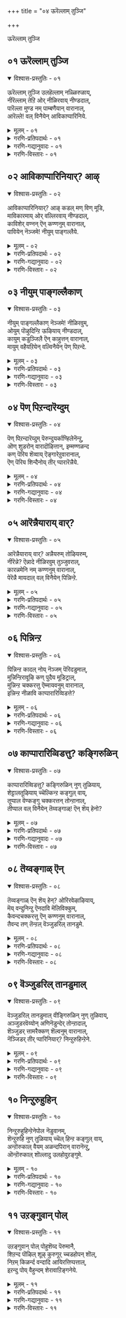 +++
title = "०४ ऊरॆल्लाम् तुञ्जि"

+++

ऊरॆल्लाम् तुञ्जि

## ०१ ऊरॆल्लाम् तुञ्जि

<details open><summary>विश्वास-प्रस्तुतिः - ०१</summary>

ऊरॆल्लाम् तुञ्जि उलहॆल्लाम् नळ्ळिरुळाय्,  
नीरॆल्लाम् तेऱि ओर् नीळिरवाय् नीण्डदाल्,  
पारॆल्ला मुण्ड नम् पाम्बणैयान् वारानाल्,   
आरॆल्ले\! वल् विनैयेन् आविकाप्पारिनिये.
</details>

<details><summary>मूलम् - ०१</summary>

ऊरॆल्लाम् तुञ्जि उलहॆल्लाम् नळ्ळिरुळाय्,  
नीरॆल्लाम् तेऱि ओर् नीळिरवाय् नीण्डदाल्,  
पारॆल्ला मुण्ड नम् पाम्बणैयान् वारानाल्,   
आरॆल्ले\! वल् विनैयेन् आविकाप्पारिनिये.
</details>

<details><summary>गरणि-प्रतिपदार्थः - ०१</summary>

ऊर् ऎल्लाम् = ऊरु ऎल्लवू, तुञ्जि = निद्रिसि, उलहु ऎल्लाम् = लोकवॆल्लवू, नळ् इरुळ् आय् = कग्गत्तलॆयागि, नीर् ऎल्लाम् = नीरिन प्रदेशवॆल्लवू, तेऱि = तिळिगॊण्डु, \(तिळियागि\), ओर् = अपरूपवाद ऒन्दु, नीळ् इरवु आय् = दीर्घरात्रियागि, नीण्डदु = \(अदू सह\) दीर्घवागुत्तिदॆ, आल् = अय्यो, पार् ऎल्लाम् = भूमियन्नॆल्ला, उण्ड = उण्डवनाद, नम् = नम्म, पाम्बु अणैयान् = हाविन हासुगॆयवनु, वारान् = बारनु, आल् = अय्यो, आर् ऎल्ले = यारिद्दारॆये \(गॆळति\), वल् विनैयेन् = कडुपापियादवनन्न, आवि= प्राणवन्नु, \(आत्मवन्नु\), काप्पार् = रक्षिसुववरु, इनिये = इन्नु मेलॆ. 
</details>

<details><summary>गरणि-गद्यानुवादः - ०१</summary>

ऊरॆल्लवू निद्रिसि, लोकवॆल्लवू कग्गत्तलॆयागि, नीरिन प्रदेशवॆल्लवू तिळियागि, अपरूपवाद ऒन्दु दीर्घरात्रियागि, अदू दीर्घवागुत्तिदॆ \(बॆळॆदुहोगुत्तिदॆ\). भूमियन्नॆल्ला उण्डवनाद नम्म हाविन हासुगॆयवनु बारनल्ल, अय्यो\! कडुपापियाद नन्न आत्मवन्नु रक्षिसुववरु इन्नु यारिद्दारॆ? 
</details>

<details><summary>गरणि-विस्तारः - ०१</summary>

आळ्वाररु इल्लियू ’नायकि’यागिये इद्दारॆ. विरहवेदनॆयिन्द तपिसुत्तिरुव अवरु ऒण्टियागि रात्रियन्नु कळॆयुवुदु हेगॆन्दु दुःखपडुत्तारॆ. 

“पारॆल्लामुण्डनम् पाम्बणैयान् वारान्’ – इल्लि ऎरडु बेरॆबेरॆ विषयगळन्नु जोडिसलागिदॆ. मॊदलनॆयदु प्रळयकालदल्लि भगवन्तनु हेगॆ सर्वरक्षकनागिरुत्तानॆ ऎम्बुदु. ऎरडनॆयदु पाल्गडलल्लि अवनु शेषशयननागि पवडिसि जगद्रक्षणॆयन्नु कुरितु योचिसुत्ता योगनिद्दॆयल्लिरुवुदु. 

प्रळयबन्दाग, भूमण्डलवन्ने इडियागि नुङ्गि, अदर ऎल्ला जीवराशियन्नू तन्न हॊट्टॆयल्लिट्टु रक्षिसतक्क महोपकारि भगवन्त. मिक्क समयदल्लि, अवनु तन्न रक्षणॆय कार्यवन्नु तप्पदॆ निर्वहिसुत्तानॆ. पाल्गडलल्लि अवनु शेषशयननागि योगनिद्दॆयल्लिद्दरू, प्रतियॊब्ब जीविय रक्षणॆयन्नु कुरितु सदा योचिसुत्तिरुत्तानॆ. रक्षणॆय हॊणॆहॊत्तिरुववने भगवन्त. 

नायकि हेळुत्ताळॆ- हगलु कळॆदु कत्तलु आवरिसितु. ऊरिगॆ ऊरे निद्रिसुत्तिदॆ. विलक्षणवाद रात्रि बॆळॆयुत्तिदॆ. अति दीर्घवादद्दु अदु ऎन्दु तोरिबरुत्तिदॆ. नानु ऒण्टि. ननगॆ ऒत्तासॆ कॊडलु नन्न प्रियतमनु बरलिल्लवल्ल\! प्रळयकालदल्लि भूमिय मेलण ऎल्ला जीवराशियन्नू तन्न हॊट्टॆयल्लिट्टु रक्षिसुववनू, पाल्गडलल्लि हाविन हासुगॆयल्लि पवडिसि, निर्लिप्तनागिद्दरू, तन्न रक्षणॆय कार्यवन्नु मरॆयदवनू आद नन्न प्रियतमनु नन्न रक्षणॆगॆ इन्नू बरलिल्लवागि, नन्नन्नु रक्षिसुववरु इन्नु यारिद्दारॆ? 

भगवन्तनॊब्बने, ऎल्लरिगू ऎल्ल कालक्कू रक्षक. अवनन्नु नम्बि अवनन्नाश्रयिसिदवरन्नु ऎन्दिगादरू कैबिडुवने?
</details>

## ०२ आविकाप्पारिनियार्? आऴ्

<details open><summary>विश्वास-प्रस्तुतिः - ०२</summary>

आविकाप्पारिनियार्? आऴ् कडल् मण् विण् मूडि,  
माविकारमाय् ओर् वल्लिरवाय् नीण्डदाल्,  
काविशेर् वण्नन् ऎन् कण्णनुम् वारानाल्,  
पावियेन् नॆञ्जमे\! नीयुम् पाङ्गल्लैये.
</details>

<details><summary>मूलम् - ०२</summary>

आविकाप्पारिनियार्? आऴ् कडल् मण् विण् मूडि,  
माविकारमाय् ओर् वल्लिरवाय् नीण्डदाल्,  
काविशेर् वण्नन् ऎन् कण्णनुम् वारानाल्,  
पावियेन् नॆञ्जमे\! नीयुम् पाङ्गल्लैये.
</details>

<details><summary>गरणि-प्रतिपदार्थः - ०२</summary>

आवि = प्राणवन्नु, काप्पार् = कापाडुववरु, इनि = इन्नु, यार् = यारु? आऴ् कडल् = आळवाद कडलन्नु, मण् = नॆलवन्नु, विण् = आकाशवन्नु, मूडि = मुच्चि \(आवरिसिकॊण्डु\), मा विकारम् आय् = अगाधवाद विकारवागि, ओर् = ऒन्दु \(अपरूपवाद\), वल् = बलवाद, इरवुआय् = रात्रियागि, नीण्डदु आल् = दीर्घवादद्दायितु, अय्यो, काविशेर् वण्णन् = तन्नैदिलॆय हागिरुव बण्णदवनु, ऎन् कण्णनुम् = नन्नआकर्षकनु, वारान् = बारनु, आल् = अय्यो, पावियेन् = पापियादवळ, नॆञ्जमे = मनस्से, नीयुम् = नीनू सह, पाङ्गु = अनुकूलवागि, अल्लैये = इल्लवल्ल? 
</details>

<details><summary>गरणि-गद्यानुवादः - ०२</summary>

इन्नु नन्न प्राणवन्नु रक्षिसुववरु यारु? आळवाद कडलन्नू, नॆलवन्नू, आकाशवन्नू मुच्चि आवरिसिकॊण्डु, अगाधवाद विकारवागि, अपरूपवादॊन्दु बलवाद रात्रियागि \(अदु\) बलु दीर्घवादद्दायितु, अय्यो, कन्नैदिलॆयन्तॆ बण्णदवनाद नन्न आकर्षकनु बारनु, पापियादवळ मनस्से, नीनू सह ननगॆ अनुकूलवागिल्लवल्ल\! 
</details>

<details><summary>गरणि-विस्तारः - ०२</summary>

हिन्दॆ पाशुरद विषयवाद नायकिय विरहद बेगॆयन्नु इल्लियू मुन्दुवरिसलागिदॆ. 

“आऴ् कडल्......................मूडि” – विस्तारवाद कडलु \(नीरिन भाग\), विशालवाद नॆल \(भूभाग\), मत्तु ऎरडन्नू आवरिसिरुव आकाश, इवुगळन्नॆल्ला, सूर्य मुळुगिद बळिक, मुच्चि ऎल्लवन्नू अस्पष्टवाद एकाकारवन्नागि माडिरुवुदु, मुन्नुग्गि बरुत्तिरुव कग्गत्तलॆ. 

मा विकारमाय्....................नीण्डदु” – नुग्गि बन्द कत्तलॆ प्रकृतियल्लि ऎल्लवन्नू आवरिसिकॊण्डु महाविकारवागिरुवन्तॆ माडिदॆ. अदर हिन्दॆये नडॆदु बन्दद्दु कत्तल रात्रि. अदु दीर्घवागि, प्रबलवागि, भयङ्करवायितु. 

“काविशेर्......................वारान्” – कन्नैदिलॆय बण्नवन्नुळ्ळ अत्याकर्षक सुन्दरनाद नन्न प्रियतमनु, इन्थ कट्टिरुळल्लि, ऒण्टियागि कॊरगुव ननगॆ ऒत्तासॆ कॊडलु बारनल्ल\! 

“नीयुम् पाङ्गल्लैये” – मनस्से, नानु नन्नप्रियन सान्निध्यवन्नु आशिसि, कोरि, अदु ननगॆ लभिसदॆ होदद्दरिन्द नॊन्दु कडुपापियागिद्देनॆ. नीनू सह ननगॆ अनुकूलवागिरबेडवे? नन्नन्नु कुग्गिरिस्, कॊरगिसि, नोयिसुत्तिरुवॆयल्ल. 

नायकि हेळुत्ताळॆ- आवरिसि बरुत्तिरुव कत्तलु नीरु, नॆल, बानु – ऎल्लवन्नू अस्पष्टवागि ऒन्दुगूडिसिबिट्टिदॆ. अदन्नु हिम्बालिसि, बलवाद काळ रात्रि नुग्गि बन्तु. अदू बलु नीडिदागिदॆ. आकर्षसुन्दरनाद नन्ननल्लनादरो बरलिल्ल. ऒण्टियागिये नानु बाधॆपडुत्तिद्देनॆ. कडुपापि नानु\! हीगिरुवाग, मनस्से, नीनादरू ननगॆअनुकूलवागिरबेडवे? ऒण्टियागि कॊरगुव नन्नन्नु इन्नु रक्षिसुववरु यारु?
</details>

## ०३ नीयुम् पाङ्गल्लैकाण्

<details open><summary>विश्वास-प्रस्तुतिः - ०३</summary>

नीयुम् पाङ्गल्लैकाण् नॆञ्जमे\! नीळिरवुम्,  
ओयुम् पॊऴुदिन्ऱि ऊऴियाय् नीण्डदाल्,  
कायुम् कडुञ्जिलै ऎन् काहुत्तन् वारानाल्,  
मायुम् वहैयऱियेन् वल्विनैयेन् पॆण् पिऱन्दे.
</details>

<details><summary>मूलम् - ०३</summary>

नीयुम् पाङ्गल्लैकाण् नॆञ्जमे\! नीळिरवुम्,  
ओयुम् पॊऴुदिन्ऱि ऊऴियाय् नीण्डदाल्,  
कायुम् कडुञ्जिलै ऎन् काहुत्तन् वारानाल्,  
मायुम् वहैयऱियेन् वल्विनैयेन् पॆण् पिऱन्दे.
</details>

<details><summary>गरणि-प्रतिपदार्थः - ०३</summary>

नीयुम् = नीनू सह, पाङ्गु अल्लैकाण् = अनुकूलि अल्ल कण्डॆया, नॆञ्जमे = मनस्से, नीळ् इरवुम् = निडिदाद \(दीर्घवाद\) रात्रियू, ओयुम् = कॊनॆयागुव, पॊऴुदु इन्ऱि = कालवन्निल्लदॆ, ऊऴि आय् = युगवागि \(कल्पवागि\), नीण्डदु = दीर्घवागिदॆ, आल् = अय्यो, कायुम् = नाशपडिसुव, कडु शिलै = तीक्ष्णवाद \(क्रूरवाद\) बिल्लिन, ऎन् काहुत्तन् = नन्न काकुत् स्थनु \(श्रीरामनु\), वारान् आल् = बारनु, अय्यो, मायुम् वहै = \(सङ्कटवन्नु\) मरॆयुव रीतियन्नु \(बगॆयन्नु\) अऱियेन् = अरियॆनु, वल् विनैयेन् = कडुपापि नानु, पॆण् पिऱन्दे = हॆण्णागि हुट्टिये. 
</details>

<details><summary>गरणि-गद्यानुवादः - ०३</summary>

मनस्से, नीनू सह अनुकूलियल्ल कण्डॆया. दीर्घरात्रियु कॊनॆयागुव \(मुगियुव\) कालवन्निल्लदॆ, युगवागि \(कल्पवागि\), बॆळॆदिदॆ, अय्यो नाशमाडुव क्रूरवाद बिल्लिन नन्न काकुत्स्थानुबारनु. अय्यो, सङ्कटवन्नु मरॆयुव बगॆयन्नु अरियॆनु. हॆण्णागि हुट्टिये कडुपापियागिद्देनॆ. 
</details>

<details><summary>गरणि-विस्तारः - ०३</summary>

’नीळिरवुम् ओयुम्.....................नीण्डदु’ – रात्रियु नीडिदागि, अदु मुगियुव कालवन्ने काणदॆ इदॆ. अदॊन्दु युगवागि, अनेक युगगळ कल्पवागि बॆळॆदु बिट्टिदॆ. 

“कायुम्..................वारानाल्” – भगवन्तन श्रीरामावतारवन्नु हेळलागुत्तिदॆ. तन्न कोदण्डदिन्दले ऎन्थ विपत्तन्नादरू नाशपडिसबल्लवनु काकुत् स्थरामनु. नन्न विरहवन्नु कॊनॆगाणिसलु अवनू सह बारनल्ल. 

“मायुम्..........................पिऱन्दे” – नानु पराधीनळाद हॆण्णागि हुट्टिद्दे कडुपाप ऎनिसुत्तदॆ. नन्न ऒण्टितनवन्नु, विरहवेदनॆयन्नु नीगिसिकॊळ्ळुव बगॆ ननगॆ तिळियदॆ इदॆयल्ल. 

नायकि हेळुत्ताळॆ- मनस्से नीनू ननगॆ अनुकूलवागिल्ल. ई रात्रियू, कॊनॆये काणदष्टु बलु दीर्घवागि, अदॊन्दु युगवो कल्पवो आगिबिट्टिदॆ. ऎन्थ विपत्तन्नादरू नीगिसतक्क नन्न प्रियतमनाद श्रीरामावतारियाद भगवन्तनु बारनु. पराधीनळाद हॆण्णागि हुट्टि नानु कडुपापियागिद्देनॆ\!
</details>

## ०४ पॆण् पिऱन्दारॆय्दुम्

<details open><summary>विश्वास-प्रस्तुतिः - ०४</summary>

पॆण् पिऱन्दारॆय्दुम् पॆरुन्दुयर्काण्हिलेनॆन्ऱु,  
ऒण् शुडरोन् वारादॊऴित्तान्, इम्मण्णळन्द  
कण् पॆरिय शॆव्वाय् ऎङ्गारेऱुवारानाल्,  
ऎण् पॆरिय शिन्दैनोय् तीर् प्पारारॆन्नैये.
</details>

<details><summary>मूलम् - ०४</summary>

पॆण् पिऱन्दारॆय्दुम् पॆरुन्दुयर्काण्हिलेनॆन्ऱु,  
ऒण् शुडरोन् वारादॊऴित्तान्, इम्मण्णळन्द  
कण् पॆरिय शॆव्वाय् ऎङ्गारेऱुवारानाल्,  
ऎण् पॆरिय शिन्दैनोय् तीर् प्पारारॆन्नैये.
</details>

<details><summary>गरणि-प्रतिपदार्थः - ०४</summary>

पॆण् पिऱन्दार् = हॆण्णागि हुट्टिदवरु, ऎय्दुम् = अनुभविसुव, पॆरु तुयर् = अगाधवाद दुःखवन्नु, काण् हिलेन् ऎन्ऱु = काणलारॆ ऎन्दु, ऒण् शुडरोन् = सूर्यनु, वारादु = बरदन्तॆ, ऒऴिन्दान् = मरॆयागि होदनु \(मुळुगिदनु ऎनिसुत्तदॆ\), इमण् अळन्द = ई भूमियन्नु अळॆदुकॊण्डवनू, कण् पॆरिय = दॊड्डकण्णुगळुळ्ळ, शॆम् वाय् = कॆम्पाद तुटिगळुळ्ल, ऎम् कार् एऱु = नम्म करिय \(कार्मोडद हागिरुव\) वृषभनु \(भगवन्तनु\), वारान् = बारन्,आल् = अय्यो, ऎण् पॆरिय = ऎणिसलारदष्टु बलवाद, शिन्दैनोय् = मनोव्याधियन्नु, तीर् प्पार् = तीरिसुववरु, आर् = यारु, ऎन्नैये = नन्नदाद. 
</details>

<details><summary>गरणि-गद्यानुवादः - ०४</summary>

हॆण्णागि हुट्टिदवरु अनुभविसुव अगाधवाद दुःकवन्नु काणलारॆ ऎन्दु सूर्यनु मरॆयादनु. ई भूमियन्नु अळॆदुकॊण्डवनू, विशालवाद कण्णुगळुळ्ळवनू, कॆम्पाद तुटिगळुळ्ळवनू आद नम्मकरिय \(कार्मुगिलिन हागिरुव\) वृषभनु\(भगवन्तनु\) बारनु, अय्यो नन्न ऎणिसलारदश्टु बलवाद मनोव्याधियन्नु तीरिसुववरु यारु? 
</details>

<details><summary>गरणि-विस्तारः - ०४</summary>

पॆण् पिऱन्दारॆय्दुम्....................ऒऴिन्दान्” – ’जतत्साक्षि’यागिरुववनु सूर्य. जगत्तिनल्लि प्रतियॊन्दु वस्तुवू नडॆसुव प्रतियॊन्दु कॆलसक्कु अवनु साक्षि. पराधीनवे तन्न जन्मसिद्धवाद लाञ्छनवन्नागि माडिकॊण्डु हुट्टिरुव हॆण्णु अनुभविसुव बगॆबगॆय कष्टगळन्नू, नानारीतिय दुःखगळन्नू तानु कण्णार नोडलारॆनॆन्दु सूर्यनु कण्मरॆयादनु. ई नायकिय पालिगॆ सूर्यनू ’इल्लवाद’. इदॊन्दु साहित्यरसदौतण. 

“इम्मण्णळन्द” – मेलणलोकदवर सङ्कटवन्नु तीरिसि, अवरन्नि रक्षिसुवुदक्कागि भगवन्तनु त्रिविक्रमनागि अवतरिसिद. बलिचक्रवर्तियिन्द पडॆदुकॊण्डिद्द मूरु हॆज्जॆगळ नॆलदल्लि, तन्न ऒन्दे हॆज्जॆयन्नु विस्तरिसि, भूमण्डलवन्नॆल्ला आवरिसि, अदन्नु अळॆदुकॊण्ड अद्भुतकारि. 

“कण् पॆरिय, शॆव्वाय्, ऎङ्गूरेऱु” – विशालवाद आकर्षकवाद कण्णुगळुळ्ळ, कॆन्दुटिगळ परमसमर्थनाद भगवन्त. 

नायकि हेळुत्ताळॆ- हॆण्णाद नन्न दुःखवन्नु नोडि सहिसलारदॆ जगत्साक्षियाद सूर्यनू मुळुगिद. परमाद्भुतकारियू, परमसुन्दरनू, परमसमर्थनू आद नन्न प्रियतमनु बारनु. ऎणिसलारदष्टु अगाधवाद नन्न मनोव्यथॆयन्नु तीरिसुववरु यारू इल्लवे?
</details>

## ०५ आरॆन्नैयाराय् वार्?

<details open><summary>विश्वास-प्रस्तुतिः - ०५</summary>

आरॆन्नैयाराय् वार्? अन्नैयरुम् तोऴियरुम्,  
नीरॆन्ने? ऎन्नादे नीळिरवुम् तुञ्जुवराल्,  
कारन्नमेनि नम् कण्णनुम् वारानाल्,  
पेरॆन्नै मायदाल् वल् विनैयेन् पिन्निन्ऱे.
</details>

<details><summary>मूलम् - ०५</summary>

आरॆन्नैयाराय् वार्? अन्नैयरुम् तोऴियरुम्,  
नीरॆन्ने? ऎन्नादे नीळिरवुम् तुञ्जुवराल्,  
कारन्नमेनि नम् कण्णनुम् वारानाल्,  
पेरॆन्नै मायदाल् वल् विनैयेन् पिन्निन्ऱे.
</details>

<details><summary>गरणि-प्रतिपदार्थः - ०५</summary>

आर् = यारु, ऎन्नै = नन्नन्नु कुरितु, आराय् वार् = चिन्तिसुववरु? अन्नैयरुम् = तायन्दिरू, तोऴियरुम् = गॆळतियरू, नीर् ऎन्नै = निन्न स्थिति\(सङ्कट\) एनु, ऎन्नादे = ऎन्नदन्तॆ, नीळ् इरुवुम् = निडिदाद रात्रियॆल्ला, तुञ्जुवर् = निद्रिसुवरु, आल् = अय्यो, कार् अन्नमेनि = कार्मुगिलन्तॆ रूपसौन्दर्यवुळ्ळ, नम् कण्णनुम् = नम्म आकर्षनू \(श्रीकृष्णावतारियू\), वारान् = बारनु, आल् = अय्यो, पेर्= \(नन्न\) हॆसरु, ऎन्नै = नन्नन्नु, मायदु = बिट्ट तॊलगदु, आल् = अय्यो, वल् विनैयेन् = कडुपापिनानु, पिन् निन्ऱे = बलुहिन्दिनिन्दले. 
</details>

<details><summary>गरणि-गद्यानुवादः - ०५</summary>

नन्नन्नु कुरितु यारु चिन्तिसुववरु? तायन्दिरू गॆळतियरू नन्न स्थिति एनॆन्नदॆ निडिदाद रात्रियॆल्ला निद्रिसुत्तिद्दारॆ. अय्यो, कार्मुगिलन्तॆ रूपसौन्दर्यवुळ्ळ नम्म अत्याकर्षनू \(श्रीकृष्णावतारियू\) बारनल्ल. नन्न हॆसरु नन्नन्नु बिट्टु तॊलगदल्ल. नन्न हॆसरु नन्नन्नु बिट्टु तॊलगदल्ल. बलु हिन्दिनिन्दलू नानु कडुपापिये. 
</details>

<details><summary>गरणि-विस्तारः - ०५</summary>

अन्नैयरुम्....................तुञ्जुवर्” – नन्न स्थितियेनॆम्बुदन्नु विचारिसुववरे इल्लवागिदॆयल्ल. नन्नन्नु हडॆद तायि मत्तु अवळन्तॆ वयस्सिनल्लू अनुभवदल्लू हिरियराद \(नुरित\) तायन्दिरु, संसारद कष्टसुखगळेनॆम्बुदन्नु चॆन्नागि अरितवरु. दुःखिसुव ऎळॆय हरॆयद हॆण्णुमक्कळ विषयदल्लि अवरिगॆ सहजवाद कनिकर. रात्रिगळल्लि अवरिगॆ ऒळ्ळॆय निद्दॆ हत्तुवुदिल्ल. अवरु नन्नन्नु विचारिसबहुदित्तु. नन्न ओरगॆयवराद नन्न गॆळतियरु, नन्नल्लि कनिकरगॊण्डु, ननगागि निद्दॆयन्नु बिट्टु, नन्न बळियल्लिरबहुदित्तु. नन्न ऒण्टितनवन्नु नीगिसबहुदित्तु. यारॊब्बरू नन्न बळिगॆ बरलिल्ल. नन्न सङ्कटवन्नु निवारिसलु यत्निसलिल्ल. यार गॊडवॆयू नमगॆ बेड ऎम्बन्तॆ अवरॆल्लरू इडिय रात्रि निश्चिन्तॆयागि निद्रिसुत्तिद्दारॆ. 

“कारन्न.......................वारान्” – इन्नु नन्नप्रियतमनादरो हेगॆ? कार्मुगिल बण्णदवनाद, नम्म नॆच्चिन प्रियतमनाद, अत्याकर्शकनु नानॆष्टु कादुकॊण्डिद्दरू बारनल्ल\! 

“पेरॆन्नै मायदु” – ऎल्लरू कैबिट्टरु. दूर सरिदरु. इन्नू नन्नन्नण्टिरुवुवु ई नन्न हॆसरु मात्रवे\! अदु अळिसिहोगदल्ल\! 

नायकिगॆ तन्नदु ऎन्दु हॆम्मॆपडतक्कद्दु ऎरडु- रूप, नाम, विरहद कॊरगिनिन्द रूपकॆट्टितु. अदु अवळ कैबिट्ट हागॆये. इन्नू अवळदागि उळिदिरुवुदु अवळ ’नाम’ – हॆसरु. कडॆयतनक अदु होगदु. अवळन्नु जगत्तिगॆ बन्धिसतक्कद्दु. 

नायकि हेळुत्ताळॆ- नन्नन्नु कुरितु चिन्तिसुववरु यारू इल्लवल्ल. नन्न तायि मत्तु इतर हॆङ्गसरू, नन्न गॆळतियरू – ऎल्लरू नन्नन्नु मरॆतु नडुरात्रियॆल्ला चॆन्नागि निद्रिसुत्तिद्दारॆ. नन्न नॆच्चिन प्रियतमनू नन्न बळिगॆ बारनु. कॊरगि कॊरगि नन्न रूप कॆट्टितु. नन्न हॆसरु मात्रवे ननगॆ ईग अण्टिरुवुदु. अदू नन्नन्नु बिट्टु होगलिल्लवल्ल. इदक्कॆल्ला नन्न जन्मजन्मान्तरगळ पापवे कारणवागिरबेकु\! 

नाम, रूपगळु ऎरडू परिपूर्णवागि अळिदरॆ मात्रवे ’अहं’ अळियुवुदु. भगवन्तनल्लि सेरुवुदक्कॆ अनुवागुवुदु.
</details>

## ०६ पिन्निन्ऱ

<details open><summary>विश्वास-प्रस्तुतिः - ०६</summary>

पिन्निन्ऱ कादल् नोय् नॆञ्जम् पॆरिदडुमाल्,  
मुन्निन्ऱिरावूऴि कण् पुदैय मूडिट्राल्,  
मुन्निन्ऱ चक्करत्तु ऎम्मायवनुम् वारानाल्,  
इन्निन्ऱ नीळावि काप्पारारिव्विडत्ते?
</details>

<details><summary>मूलम् - ०६</summary>

पिन्निन्ऱ कादल् नोय् नॆञ्जम् पॆरिदडुमाल्,  
मुन्निन्ऱिरावूऴि कण् पुदैय मूडिट्राल्,  
मुन्निन्ऱ चक्करत्तु ऎम्मायवनुम् वारानाल्,  
इन्निन्ऱ नीळावि काप्पारारिव्विडत्ते?
</details>

<details><summary>गरणि-प्रतिपदार्थः - ०६</summary>

पिन् निन्ऱ = \(बॆन्न\) हिन्दॆये निन्तिरुव, कादल् नोय् = प्रेमव्याधियु, नॆञ्जम् = मनस्सन्नु, पॆरिदु अडुम् = बहळवागि सुडुवुदु, आल् = अय्यो, मुन् निन्ऱ = मुन्दुगडॆ इरुव, इरा ऊऴि = रात्रियॆम्ब कल्पवु, कण् पुदैद = कण्णुकाणिसदन्तॆ, मूडिट्रु आल् = आवरिसिकॊण्डिदॆ \(मुच्चिकॊण्डिदॆ\) अय्यो, मन् निन्ऱ = दृढवागि \(कैयल्लि\) इरुव, चक्करत्तु = चक्रायुधवन्नु हिडिदिरुव, ऎम् मायवनुम् = नम् मायावियू \(सम्मोहकारियू\), वारान् आल् = बारनु, अय्यो, इनिन्ऱ नीळ् आवि = इल्लिरुव ई निडुजीववन्नु, काप्पार् आर् = रक्षिसुववरु यारु, इव्विडत्ते = ई स्थळदल्लि. 
</details>

<details><summary>गरणि-गद्यानुवादः - ०६</summary>

बॆन्न हिन्दॆये निन्तिरुव प्रेमव्याधियु मनस्सन्नु बहळवागि सुडुत्तिदॆ, अय्यो मुन्दॆ निन्तिरुव रात्रियॆम्ब कल्पवु कण्णुकाणिसदन्तॆ आवरिसिकॊण्डिदॆ. अय्यो, कैयल्लि दृढवागि हिडिदिरुव चक्रधारियाद नम्म सम्मोहकारियु बारनु, अय्यो, इल्लिरुव ई निडुजीववन्नु ई स्थळदल्लि रक्षिसुववरु यारु? 
</details>

<details><summary>गरणि-विस्तारः - ०६</summary>

“पिन् निन्ऱ कादल् नोय् ’नॆञ्जम् पॆरिदडुम्” – नन्न बॆन्नन्नु बिडदॆ अन्तिरुव रोगवे ’प्रेम’ ऎम्बुदु. अदु नन्न मनस्सन्नु आवरिसिकॊण्डु, नन्नन्नु बहळवागि कॊरगिसुत्तिदॆ. ई मनोव्याधिये नन्न बॆन्न हिन्दिरुव शत्रु. 

“मुन् निन्ऱ इरावूऴि कण् पुदैय मूडिट्रु” – नन्न मुन्दॆ मत्तॊन्दु बलवाद शत्रु. अदु काळरात्रि. नन्नकण्ण मुन्दॆ इरुवुदु यावुदन्नू काणिसद हागॆ, अदु ऎल्लवन्नू दट्टवागि आवरिसिकॊण्डिदॆ. 

हीगॆ नन्न हिन्दॆयू मुन्दॆयू सेरि बाधिसुत्तिरुव शत्रुगळु नन्नकण्मनगळन्नु मङ्कुमाडिबिट्तिवॆ. नन्न प्रियतमन इरवन्नू बरवन्नू काणिसदन्तॆ माडिवॆ. नन्न याटनॆ \(कॊरगु\) अतिशयगॊण्डिरुवुदु हीगॆ. 

“मन् निन्ऱ चक्करत्तु ऎम्मायवनुम् वारान्” – ऎल्ल बगॆय अड्डि आतङ्कगळन्नू तुण्डरिसुवन्थाद्दु चक्रायुध. अदु सम्मोहनकारियाद नन्नप्रियतमन कैयल्लि सिद्धवागिदॆ. आदरॆ, अवने बरलिल्लवल्ल\! अवनु बन्दनॆन्दरॆ, नन्न इब्बरु शत्रुगळन्नू नाशगॊळिसि, ननगॆ नित्यानन्दवन्नु अवनु कॊडबल्ल, दिट. 

नायकि हेळुत्ताळॆ- ’प्रेम’ ऎम्बुदु नन्न मनस्सिनल्लि तुम्बि मनोव्याधियागि, अदन्नु कॊरगिसुत्तिदॆ. कग्गत्तलॆयादरो बलु दट्टवागि ऎल्लॆल्लू आवरिसिकॊण्डिदॆ. ईगिन नन्नऒण्टितनवन्नु नीगिसुवुदक्कॆ, चक्रधारियागि, नन्न प्रियतमनु नन्न बळिगॆ बरबेकु. अवनु बारनल्ल\! नन्न प्राणवू बेगलॆ मुगियदल्ल\! ई बगॆय बाधॆयिन्द नन्नन्नु रक्षिसुववरु यारु?
</details>

## ०७ काप्पारारिव्विडत्तु? कङ्गिरुळिन्

<details open><summary>विश्वास-प्रस्तुतिः - ०७</summary>

काप्पारारिव्विडत्तु? कङ्गिरुळिन् नुण् तुळियाय्,  
शेट्टालतूऴियाय् च्चॆल्किन्ऱ कङ्गुल् वाय्,   
तूप्पाल वॆण्कङ्गु चक्करत्तन् तोन्ऱानाल्,  
तीप्पाल वल् विनैयेन् तॆय्वङ्गाळ्\! ऎन् शॆय् हेनो?
</details>

<details><summary>मूलम् - ०७</summary>

काप्पारारिव्विडत्तु? कङ्गिरुळिन् नुण् तुळियाय्,  
शेट्टालतूऴियाय् च्चॆल्किन्ऱ कङ्गुल् वाय्,   
तूप्पाल वॆण्कङ्गु चक्करत्तन् तोन्ऱानाल्,  
तीप्पाल वल् विनैयेन् तॆय्वङ्गाळ्\! ऎन् शॆय् हेनो?
</details>

<details><summary>गरणि-प्रतिपदार्थः - ०७</summary>

काप्पार् = रक्षिसुववरु, आर् = यारु? इव्विडत्तु = ई स्थळदल्लि \(ई स्थितियल्लि\), कङ्गु इरुळिन् = कारगत्तलॆयल्लि, नुण् तुळि आय् = सूक्ष्मवाद \(धूळिन\) कणगळागि, शेण् पाल् \(शॆट्टाल्\) = बहुभागवाद, अदु ऊऴि आय्= अदु युगवे आगि, शॆल् हिन्ऱ = नडॆयुत्तिरुव, कङ्गुल् वाय् = कग्गत्तलॆयल्लि, तूपाल = परिशुद्धवाद स्वभावद, वॆण् = बळिय, शङ्गु = शङ्खवन्नू, चक्करत्तन् = चक्रायुधवन्नू धरिसिदवनु. तोन्ऱान् आल् = तोरिबारनल्ल? तीपाल = बलुकॆट्ट स्वभावद, वल् विनैयेन् = कडुपापि नानु, तॆय् वङ्गूळ् = देवतॆगळे \(इतर दैवगळे\), ऎन् शॆय् हेनो = नानु एनु माडबेको? 
</details>

<details><summary>गरणि-गद्यानुवादः - ०७</summary>

ई स्थळदल्लि, ई स्थितियल्लि, नन्नन्नु रक्षिसुववरु यारु? बलवाद कत्तलॆय सूक्ष्मवाद कणगळागि बहुभागवाद अदु ऒन्दु युगवे आगि नडॆयुत्तिरुव कग्गत्तलॆयल्लि परिशुद्धस्वभावद बिळिय शङ्कवन्नू चक्रायुधवन्नू धरिसिदवनु तोरिबारनल्ल\! बलुकॆट्ट स्वभावद कडुपापि नानु\! देवतॆगळे \(इतर दैवगळे\) नानेनु माडबेको? 
</details>

<details><summary>गरणि-विस्तारः - ०७</summary>

तन्नप्रियतमन बरवन्नु प्रेयसि बहळ आतुरदिन्दलू कत्तलॆयल्लि तन्न ऒण्टितनक्कॆ भयपट्टू, कायुत्ताळॆ. रात्रिय ऒन्दॊन्दु क्षणवू अवळिगॆ ऒन्दॊन्दु युगवागि परिणमिसुत्तिदॆ. कण्णिगॆ निद्दॆ हत्तदु. मनस्सु आशॆ निराशॆगळ, अदर कात्रगळ नडुवॆ हॊय्दाडुत्तिदॆ. तन्न प्रियतमनु तन्न बळिगॆ बारनल्ल\! कारणवेनिरबहुदु? तन्न तप्पेनिरबहुदु? ऎन्दु नानापरियल्लि योचिसतॊडगुत्ताळॆ. 

कत्तलॆयादरो बलु दट्टवाद कप्पनॆय धूळु ऎल्लॆल्लू तुम्बिकॊण्डन्तॆ इदॆ. याव वस्तुवू काणिसदागिदॆ. अन्थ स्थितियल्लि ऒण्टियागि भयपट्टु सङ्कटपडुव प्रेयसिय मुन्दॆ जग्गनॆ बॆळ्ळगॆ हॊळॆयुव वस्तु काणिसिकॊण्डरो? ऎन्थ सॊगसाद भावनॆ\! ऎन्थ आशॆ\! 

नायकि हेळुत्ताळॆ- ईग नन्न स्थिति बलु क्रूरवागिदॆ. रात्रि बलु दीर्घवागिदॆ. कत्तलॆ दट्टवागि तुम्बिकॊण्डिदॆ. नुणुपाद कप्पुपुडि ऎल्लॆल्लू दट्टवागि तुम्बिकॊण्डन्तॆ इदॆ. इन्थ कत्तलॆयन्नु नीगिसलु शुद्धवाद बिळिय शङ्खवन्नू, हॊळॆहॊळॆयुव चक्रवन्नू धरिसि, नन्न दिव्यसुन्दरनाद प्रियनु नन्न बळिगॆ बारनल्ल\! नानॆन्थ कडुपापि\! देवतॆगळे, नानेनु माडबेको तिळियदल्ल? ई दीर्घरात्रियन्नु हेगॆ कळॆयबेको?
</details>

## ०८ तॆय्वङ्गाळ् ऎन्

<details open><summary>विश्वास-प्रस्तुतिः - ०८</summary>

तॆय्वङ्गाळ् ऎन् शॆय् हेन्? ओरिरवेऴाऴियाय्,  
मॆय् वन्दुनिन्ऱु ऎनदावि मॆलिविक्कुम्,  
कैवन्दचक्करत्तु ऎन् कण्णनुम् वारानाल्,  
तैवन्द तण् तॆन्ऱल् वॆञ्जुडरिल् तानडुमे.
</details>

<details><summary>मूलम् - ०८</summary>

तॆय्वङ्गाळ् ऎन् शॆय् हेन्? ओरिरवेऴाऴियाय्,  
मॆय् वन्दुनिन्ऱु ऎनदावि मॆलिविक्कुम्,  
कैवन्दचक्करत्तु ऎन् कण्णनुम् वारानाल्,  
तैवन्द तण् तॆन्ऱल् वॆञ्जुडरिल् तानडुमे.
</details>

<details><summary>गरणि-प्रतिपदार्थः - ०८</summary>

तॆय् वङ्गूळ् = दैवगळे \(देवतॆगळे\), ऎन् शॆय् हेन् = एनु माडलि, ओर् इरवे = ऒन्दु रात्रिये, एऴु लूऴिआय् = एळु युगगळन्तागि, मॆय् = निजवागियू, वन्दु = बन्दु, निन्ऱु = प्रत्यक्षवागि, ऎनदु आवि = नन्न प्राणवन्नु, मॆलिविक्कुम् = कृशपडिसुत्तदॆ \(नोयिसुत्तदॆ\), कैवन्द = कैयल्लि सिद्धवाद, चक्करत्तु = चक्रायुधवन्नु हिडिद, ऎन् कण्णनुम् = नन्नआकर्षकनू \(कृष्णनू\), वारन् आल् = बारनल्ल, तै वन्द = चुच्चुअन्तॆ बरुव, तण् = तण्णनॆय, तॆन्ऱल् = तङ्गाळियु \(मलय मारुतवु\), वॆम् शुडरित् तन् = बेयुव शाखदिन्दले, अडुमे = सुडुत्तिदॆयल्ल. 
</details>

<details><summary>गरणि-गद्यानुवादः - ०८</summary>

दैवगळे नानेनु माडलि? ऒन्दु रात्रिये एळु युगगळागि, निजवागियू बन्दु निन्तु नन्न प्राणवन्नु कृशगॊळिसुत्तिदॆ. कैयल्लि सिद्धवागि चक्रायुधवन्नु हिडिद नन्न आकर्षकनु \(कृष्णनु\) बारनल्ल\! चुच्चुवन्तॆ बरुव तण्ननॆय तङ्गाळियु \(तॆङ्कणगाळियु\) बेयुव शाखदिन्दले सुडुत्तिदॆयल्ल\! 
</details>

<details><summary>गरणि-विस्तारः - ०८</summary>

तन्न प्रियनिगागि निरीक्षिसुत्ता निद्दॆयिल्लदॆ दीर्घवाद रात्रियन्नु नायकियु हेगॆ अनुभविसुत्ताळॆम्बुदन्नु कुरितु इल्लि हेळलागुत्तदॆ. 

नायकि हेळुत्ताळॆ- ई ऒन्दु रात्रिये ननगॆ एळु युगगळागि परिणमिसिदॆ. इदन्नु कळॆयुवुदु कडुकष्टवॆनिसुत्तिदॆ. इदु निजवागियू नन्न प्राणवन्नु हिन्दि हिंसिसुत्तिदॆ. चक्रायुधवन्नु सिद्धवागि कैयल्लि हिडिद नन्न अत्याकर्षकनाद स्वामियु इन्थ वेळॆयल्लि नन्न रक्षकनागि बारनल्ल\! कॊरॆयुत्त बीसुव तॆङ्कणगाळि सूजिगळिन्द चुच्चुवन्तॆ नन्न मेलॆ बीसुत्तिद्दरू अदु बेयुव शाखदिन्द नन्नन्नु सुडुत्तिदॆयल्ल\! देवतॆगळे नानेनु माडलि? 

विरहिगॆ सहजवागियू हितवाद वस्तुगळु बाधॆ कॊडुवन्थ वस्तुगळागि नोयिसुत्तवॆ ऎम्बुदु सामान्यवाद कविय वर्णनॆ. ई विरहिय ऒण्टितनवन्नु तङ्गाळियूबाधिसुत्तदॆ ऎन्द हागॆ.
</details>

## ०९ वॆञ्जुडरिल् तानडुमाल्

<details open><summary>विश्वास-प्रस्तुतिः - ०९</summary>

वॆञ्जुडरिल् तानडुमाल् वीङ्गिरुळिन् नुण् तुळिवाय्,  
अञ्जुडरवॆय्योन् अणिनॆडुन्देर् तोन्ऱादाल्,  
शॆञ्जुडर् त्तामरैक्कण् शॆल्वनुम् वारानाल्,  
नॆञ्जिडर् तीर् प्पारिनियार्? निन्ऱुरुहिन्ऱेने.
</details>

<details><summary>मूलम् - ०९</summary>

वॆञ्जुडरिल् तानडुमाल् वीङ्गिरुळिन् नुण् तुळिवाय्,  
अञ्जुडरवॆय्योन् अणिनॆडुन्देर् तोन्ऱादाल्,  
शॆञ्जुडर् त्तामरैक्कण् शॆल्वनुम् वारानाल्,  
नॆञ्जिडर् तीर् प्पारिनियार्? निन्ऱुरुहिन्ऱेने.
</details>

<details><summary>गरणि-प्रतिपदार्थः - ०९</summary>

वॆम् शुडरिल् = बिसियाद बेगॆयल्लि, तानुम् = अदू, अडुम् = सुडुवुदु, आल् = अय्यो वीङ्गु = बलुदट्टवाद, इरुळिन् = रात्रिय \(कत्तलॆय\) तुळिवाय् = ऒत्ताद तुन्तुरुगळल्लि, अम् शुडर् = ऒळ्ळॆय \(सुन्दरवाद\) तेजस्सिन, वॆय्योन् = सूर्यन, अणि नॆडुतेर् = सुन्दरवाद दॊड तेरू सह \(रथवू\), तोन्ऱादु आल् = काणिसदु अय्यो, शॆम् = कॆम्पुकान्तिय, तामरै कण् = तावरॆय कण्णिन, शॆल्वनुम् = सुन्दरनू, वारान् आल् = बारनु अय्यो, नॆञ्जु इडर् = मनोवेदनॆयन्नु, तीर् प्पार् = तीरिसुववरु, इनियार् = इन्नु यारु, निन्ऱु = हीगिद्दु, उरुहिन्ऱेने = कृशवागुत्तिद्देनल्ल\! \(करगि होगुत्तिद्देनल्ल\!\)
</details>

<details><summary>गरणि-गद्यानुवादः - ०९</summary>

बलुदट्टवाद कत्तलॆयऒत्तादु कणगळ नडुवॆ बिसियाद बेगॆयल्लि अदू सुडुत्तिरुवुदु, अय्यो, सुन्दरवाद तेजस्सिन सूर्यन सुन्दरवाद दॊड्ड रथवू सह काणिसदु, अय्यो कॆम्पुकान्तिय तावरॆय कण्णिन दिव्यसुन्दरनू बरलिल्ल, अय्यो इन्नु नन्न मनोवेदनॆयन्नु तीरिसुववरु यारु? हीगॆ नानु करगि होगुत्तिद्दॆनल्ल\! 
</details>

<details><summary>गरणि-विस्तारः - ०९</summary>

नायकिय विरहद वेदनॆ मुन्दुवरियुत्तिदॆ.

नायकि हेळुत्ताळॆ, ऒळ्ळॆय प्रकाशवुळ्ळ रथदल्लि सूर्यदेवनु कुळितु कण्मरॆयादनु. रात्रिय कत्तलु बलु दट्टवागि आवरिसिबिट्टिदॆ. नन्न दिव्यसुन्दरनाद प्रियतमनु बारनाद्दरिन्द नन्नमनोयातनॆ बहळ हॆच्दिदॆ. इन्थ समयदल्लि नन्नन्नु रक्षिसुवरादरू इल्लवायितल्ल\! व्यथॆयिन्द नानु करगि होगुत्तिद्देनॆ.
</details>

## १० निन्ऱुरुहुहिन्

<details open><summary>विश्वास-प्रस्तुतिः - १०</summary>

निन्ऱुरुहुहिन्ऱेनेपोल नॆडुवानम्,  
शॆन्ऱुरुहि नुण् तुळियाय् च्चॆल् हिन्ऱ कङ्गुल् वाय्,  
अन्ऱॊरुकाल् वैयम् अळन्दपिरान् वारानॆन्ऱु,  
ऒन्ऱॊरुकाल् शॊल्लादु उलहोवुऱङ्गुमे.
</details>

<details><summary>मूलम् - १०</summary>

निन्ऱुरुहुहिन्ऱेनेपोल नॆडुवानम्,  
शॆन्ऱुरुहि नुण् तुळियाय् च्चॆल् हिन्ऱ कङ्गुल् वाय्,  
अन्ऱॊरुकाल् वैयम् अळन्दपिरान् वारानॆन्ऱु,  
ऒन्ऱॊरुकाल् शॊल्लादु उलहोवुऱङ्गुमे.
</details>

<details><summary>गरणि-प्रतिपदार्थः - १०</summary>

निन्ऱु = निरन्तरवागि, उरुहि हिन्ऱॆन्पोल = नानु करगि होगुत्तिरुव हागॆ, नॆडुवानम् = विस्तारवाद गगनवे, शॆन्ऱु = होगि, नुण् तुळि आय् = सूक्ष्मवाद हनिगळागि, शॆल् हिन्ऱ = नडॆयुत्तिरुव, कङ्गुळ् वाय् = कग्गत्तलॆयल्लि, अन्ऱु = अन्दु \(हिन्दॆ ऒन्दु कालदल्लि\), ऒरु काल् = ऒन्दु कालदल्लि, वैयम् = भूमियन्नु \(लोकवन्नु\) अळन्द पिरान् = अळॆदुकॊण्ड स्वामियु, वारान् ऎन्ऱि= बारनल्लऎन्दु, ऒन्ऱु = ऒन्दु मातन्नु, ऒरुकाल् = ऒन्दु सलवू शॊल्लादु = हेळदन्तॆ, उलहो = लोकवो उऱङ्गुमे = निद्रिसुत्तिद्दारल्ल\! 
</details>

<details><summary>गरणि-गद्यानुवादः - १०</summary>

नानु निरन्तरवागि करगि होगुत्तिरुव हागॆ विशालवाद गगनवे होगि सूक्ष्मकणगळागि तुम्बिरुव कग्गत्तलॆयल्लि, अन्दु ऒन्दु कालदल्लि लोकवन्नु अळॆदुकॊण्ड स्वामियु बारनल्ल ऎन्दु ऒन्दु मातन्नु ऒन्दु सलवादरू हेळदन्तॆ लोकवो निद्रिसुत्तिदॆयल्ल\! 
</details>

<details><summary>गरणि-विस्तारः - १०</summary>

नायकि हेळुत्ताळॆ- नन्नी विरह निरन्तरवागिरुवन्तॆ कण्डु बरुत्तदॆ. अदर दॆसॆयिन्द नानु करगि होगुत्तिद्देनॆ. नन्न हागॆये सूर्यनिल्लद विशालवाद आकाशवू करगिहोगि, नुण्णनॆय करिय धूळिन कणगळागि अतिदट्टवागि ऎल्लॆल्लू तुम्बिहोगिदॆ. आ कग्गत्तलल्लि एनॊन्दू कण्णिगॆ कण्डु बरुवुदिल्ल. हिन्दॆ ऒन्दु कालदल्लि, बलिचक्रवर्तिय अत्नाशॆयन्नु निग्रहिसि, अवन सद्गुणवन्नु अनुग्रहिसुवुदक्कागि, अवनन्नु वञ्चिसि जयिसलु बन्द वामनमूर्तिय हिरिमॆ औदार्यगळन्नु कुरितु ऒन्दु सलवादरू बायि तुम्ब लोकद जन हॊगळदवरागि, जगत्तन्ने मरॆतु दीर्घनिद्दॆयल्लि मुळुगिद्दारॆ\! आ नन्न स्वामि बारनल्ल ऎन्दु अनुदिनवू सङ्कटपडुव ननगॆ हितवचनवन्नु नुडियलु यारन्नु काणॆनल्ल? ई सङ्कटवन्नु नीगिसिकॊळ्ळुवुदु हेगॆ? 

भक्तनिगॆ भगवन्तन अगलिकॆये अतीव सङ्कट. अवनॊडनॆ कूडिकॆये पुर्णानन्दु.
</details>

## ११ उऱङ्गुवान् पोल्

<details open><summary>विश्वास-प्रस्तुतिः - ११</summary>

उऱङ्गुवान् पोल् पोहुशॆय्द पॆरुमानै,  
शिऱन्द पॊऴिल् शूऴ् कुरुगूर् च्चडहोपन् शॊल्,  
निऱम् किळर्न्द वन्दादि आयिरत्तिप्पत्ताल्,  
इऱन्दु पोय् वैहुन्दम् शेरावाऱिङ्गनेये.
</details>

<details><summary>मूलम् - ११</summary>

उऱङ्गुवान् पोल् पोहुशॆय्द पॆरुमानै,  
शिऱन्द पॊऴिल् शूऴ् कुरुगूर् च्चडहोपन् शॊल्,  
निऱम् किळर्न्द वन्दादि आयिरत्तिप्पत्ताल्,  
इऱन्दु पोय् वैहुन्दम् शेरावाऱिङ्गनेये.
</details>

<details><summary>गरणि-प्रतिपदार्थः - ११</summary>

उऱङ्गुवान् पोल् = निद्रिसुववन हागॆ, पोहु शॆय्द =योग निद्दॆ माडुव, पॆरुमानै = भगवन्तनन्नु कुरितु, शिऱन्द = दिव्यवाद, पॊऴिल् = उपवनगळिन्द, शूऴ् = सुत्तुवरिद, कुरुगूर् = तिरुक्कुरुहूरिन, शडहोपन् शॊल् = शठगोपन मातुगळाद, निऱम् किळर्न्द = वर्णरञ्जितवाद \(माधुर्यपूर्णवाद\), अन्दादि = अन्तादिय, आयिरत्तु = ऒन्दुसाविरदल्लि, इपत्ताल् = ई हत्तरिन्द, इऱन्दुपोय् = मरणिसिद बळिक \(ई देहवन्नु कळॆदुकॊण्ड बळिक\), वैहुन्दम्= वैकुण्ठवन्नु, शेरा आऱु= शेरद हागॆ इरुववरु, ऎङ्गनैयो = ऎल्लियवरो \(ऎल्लिद्दारॆयो?\)
</details>

<details><summary>गरणि-गद्यानुवादः - ११</summary>

निद्रिसुववन हागॆ योग निद्दॆमाडुव भगवन्तनन्नु कुरितु दिव्यवाद उपवनगळिन्द सुत्तुवरिदिरुव तिरुक्कुरुहूरिन शठगोपनु \(नम्माळ्वाररु\) रचिसिद वर्णरञ्जितवाद अन्तादिय ऒन्दु साविरदल्लि ई हत्तरिन्द, ई देहवन्नु कळॆदुकॊण्ड बळिक वैकुण्ठवन्नु सेरद हागॆ इरुववरु ऎल्लियवरो? ऎल्लिद्दारॆयो? 
</details>

<details><summary>गरणि-विस्तारः - ११</summary>

इदु ई तिरुवाय् मॊऴिय कडॆय पाशुर. तिरुवाय् मॊऴिय उद्दक्कू ’नायकि’गॆ दीर्घवाद कत्तल रात्रियन्नु तानु ऒण्टियागि कळॆयुवुदु दुस्साध्यवॆन्दू, तन्न प्रियतमनिगागि इडिय रात्रियॆल्ला कादुकुळितिरुवुदागियॆन्दू, अवनु बारद्दन्नु योचिसुत्ता अगलिकॆय सङ्कटवन्नु तडॆयलारदॆ सङ्कटदिन्द परिपरियागि परितपिसुवुदू कण्डु बरुत्तदॆ. भगवन्तनादरो तन्नलोककल्याणद भारवन्नु हॊत्तु, अदन्नु तप्पदन्तॆ निर्वहिसुवुदरल्लिये आयासगॊण्डनो\! आयासद परिहारक्कॆन्दु पाल्गडलल्लिपवडिसि योगनिद्दॆ वहिसिदनो\! तन्न नॆच्चिन नायकिय सङ्कटवन्नु मरॆतनो? अवळ योगक्षेमवन्नु अण्टिसिकॊळ्ळदन्तॆ मरॆतु निर्लिप्तगॊण्डनो\! अवनु याव स्थितियल्लिद्दरेनु, लोककल्याणवन्नु ऎन्दिगादरू कैबिडुवने? अवन योचनॆयल्लि तानू सेरिदवळल्लवे? अवळन्नु मात्रवे मरॆयुवुदु स्वामिगॆ साध्यवादीते? उदेक्षेयॆम्बुदु अवनल्लि इल्लवे इल्लवल्ल\! ईग हीगेकायितु? अन्थ कठिणवाद परिस्थितियादरू स्वामिगॆ ऒदगिरबहुदे? ऎन्दु मुन्तागि तन्नप्रियतमनाद भगवन्तन औदासीन्यद बगॆगू तन्न ऒण्टितनक्कू अवळु अतियागि कॊरगुवुदु ई तिरुवाय् मॊऴिय विषय. 

भक्तनादवन मनस्सु हागॆ वास्तववागि, सहजवागि, परितपिसुवन्तागबेकु. आगले अवनिगॆ भगवन्तनु लभ्यवागुवुदु. हृदयवन्ने अन्धकारवन्नागिसिकॊण्डु, अल्लिये आसीननागिरुव सर्वेश्वरनन्नु ऎल्लिन्दलो बरलिल्लवॆन्दु कादु कुळितु काल यापनॆ माडुवुदु ऎन्थ अविवेक\! तन्नल्ले साक्षियागि नॆलसिरुव भगवन्तनन्नु ऒम्मनदिन्द चिन्तिसि साक्षात्करिसिकॊळ्ळबेकॆम्ब विवेकपूर्णवाद मातन्ने आळ्वाररु नायकिय अर्थपूर्णवाद मातुगळिन्द हेळुत्तिरुवुदु. आळ्वारर आशय बलु विस्तारवादद्दु. प्रतिमानवनू ई बगॆय भक्तनागबेकु. भगवन्तनन्नु कण्डुकॊण्डु आनन्दिसुवुदक्कॆ अवनु बहळ कातरदिन्द श्रमिसबेकु. अवन बरविगागि परितपिसबेकु. अवनन्नु पडॆदुकॊण्डु आनन्दिसुत्ता भवबन्धनदिन्द बिडुगडॆ हॊन्दबेकु. कडॆगॆ, मरणानन्तर, पुनर्जन्मन कोटलॆयिल्लद परमपदवन्नुसेरि, अल्लिन निरतिशयानन्ददल्लि भागियागबेकु. इदे आळ्वारर हॆब्बयकॆ. इदे ई तिरुवाय् मॊऴिय मूलक अवर उपदेश. हीगिदॆ ई तिरुवाय् मॊऴिय सारांश.
</details>
